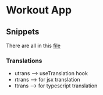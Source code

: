 # Workout App

## Snippets

There are all in this [file](.vscode/snippets.code-snippets)

### Translations

- utrans --> useTranslation hook 
- rtrans --> for jsx translation
- ttrans --> for typescript translation
